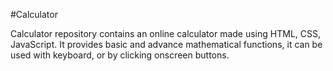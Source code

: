 #Calculator

Calculator repository contains an online calculator made using HTML, CSS, JavaScript.
It provides basic and advance mathematical functions, it can be used with keyboard, or by clicking onscreen buttons.